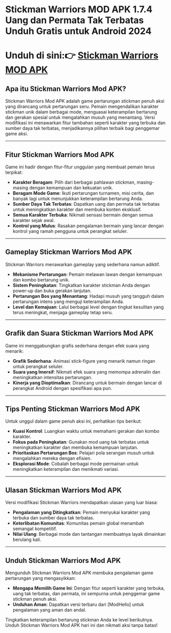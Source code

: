 # Stickman Warriors MOD APK 1.7.4 Uang dan Permata Tak Terbatas Unduh Gratis untuk Android 2024

# Unduh di sini:👉 [Stickman Warriors MOD APK](https://modhello.com/stickman-warriors/) 

## Apa itu Stickman Warriors Mod APK?
Stickman Warriors Mod APK adalah game pertarungan stickman penuh aksi yang dirancang untuk pertarungan seru. Pemain mengendalikan karakter stickman unik dalam berbagai mode, menguasai keterampilan bertarung dan gerakan spesial untuk mengalahkan musuh yang menantang. Versi modifikasi ini menawarkan fitur tambahan seperti karakter yang terbuka dan sumber daya tak terbatas, menjadikannya pilihan terbaik bagi penggemar game aksi.

---

## Fitur Stickman Warriors Mod APK
Game ini hadir dengan fitur-fitur unggulan yang membuat pemain terus terpikat:

- **Karakter Beragam**: Pilih dari berbagai pahlawan stickman, masing-masing dengan kemampuan dan kekuatan unik.
- **Beragam Mode Game**: Ikuti pertarungan turnamen, misi cerita, dan banyak lagi untuk menunjukkan keterampilan bertarung Anda.
- **Sumber Daya Tak Terbatas**: Dapatkan uang dan permata tak terbatas untuk meningkatkan karakter dan membuka konten eksklusif.
- **Semua Karakter Terbuka**: Nikmati sensasi bermain dengan semua karakter sejak awal.
- **Kontrol yang Mulus**: Rasakan pengalaman bermain yang lancar dengan kontrol yang ramah pengguna untuk perangkat seluler.

---

## Gameplay Stickman Warriors Mod APK
Stickman Warriors menawarkan gameplay yang sederhana namun adiktif.

- **Mekanisme Pertarungan**: Pemain melawan lawan dengan kemampuan dan kombo bertarung unik.
- **Sistem Peningkatan**: Tingkatkan karakter stickman Anda dengan power-up dan buka gerakan lanjutan.
- **Pertarungan Bos yang Menantang**: Hadapi musuh yang tangguh dalam pertarungan intens yang menguji keterampilan Anda.
- **Level dan Kemajuan**: Lalui berbagai level dengan tingkat kesulitan yang terus meningkat, menjaga gameplay tetap seru.

---

## Grafik dan Suara Stickman Warriors Mod APK
Game ini menggabungkan grafis sederhana dengan efek suara yang menarik:

- **Grafik Sederhana**: Animasi stick-figure yang menarik namun ringan untuk perangkat seluler.
- **Suara yang Imersif**: Nikmati efek suara yang memompa adrenalin dan meningkatkan intensitas pertarungan.
- **Kinerja yang Dioptimalkan**: Dirancang untuk bermain dengan lancar di perangkat Android dengan spesifikasi apa pun.

---

## Tips Penting Stickman Warriors Mod APK
Untuk unggul dalam game penuh aksi ini, perhatikan tips berikut:

- **Kuasi Kontrol**: Luangkan waktu untuk memahami gerakan dan kombo karakter.
- **Fokus pada Peningkatan**: Gunakan mod uang tak terbatas untuk meningkatkan karakter dan membuka kemampuan lanjutan.
- **Prioritaskan Pertarungan Bos**: Pelajari pola serangan musuh untuk mengalahkan mereka dengan efisien.
- **Eksplorasi Mode**: Cobalah berbagai mode permainan untuk meningkatkan keterampilan dan menikmati variasi.

---

## Ulasan Stickman Warriors Mod APK
Versi modifikasi Stickman Warriors mendapatkan ulasan yang luar biasa:

- **Pengalaman yang Ditingkatkan**: Pemain menyukai karakter yang terbuka dan sumber daya tak terbatas.
- **Keterlibatan Komunitas**: Komunitas pemain global menambah semangat kompetitif.
- **Nilai Ulang**: Berbagai mode dan tantangan membuatnya layak dimainkan berulang kali.

---

## Unduh Stickman Warriors Mod APK
Mengunduh Stickman Warriors Mod APK membuka pengalaman game pertarungan yang mengasyikkan:

- **Mengapa Memilih Game Ini**: Dengan fitur seperti karakter yang terbuka, uang tak terbatas, dan permata, ini sempurna untuk penggemar game stickman penuh aksi.
- **Unduhan Aman**: Dapatkan versi terbaru dari [ModHello] untuk pengalaman yang aman dan andal.

Tingkatkan keterampilan bertarung stickman Anda ke level berikutnya. Unduh Stickman Warriors Mod APK hari ini dan nikmati aksi tanpa batas!

